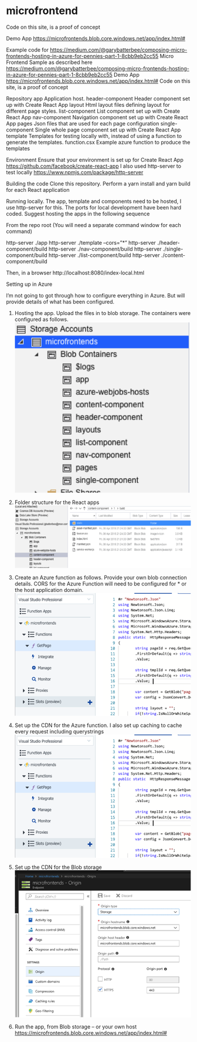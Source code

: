 # microfrontend
Code on this site, is a proof of concept

Demo App
https://microfrontends.blob.core.windows.net/app/index.html#

Example code for 
https://medium.com/@garybatterbee/composing-micro-frontends-hosting-in-azure-for-pennies-part-1-8cbb9eb2cc55
Micro Frontend
Sample as described here
https://medium.com/@garybatterbee/composing-micro-frontends-hosting-in-azure-for-pennies-part-1-8cbb9eb2cc55
Demo App https://microfrontends.blob.core.windows.net/app/index.html#
Code on this site, is a proof of concept

Repository
app	Application host.
header-component
Header component set up with Create React App
layout
Html layout files defining layout for different page styles.
list-component
List component set up with Create React App
nav-component
Navigation component set up with Create React App
pages
Json files that are used for each page configuration
single-component
Single whole page component set up with Create React App
template
Templates for testing locally with, instead of using a function to generate the templates. 
function.csx
Example azure function to produce the templates
	
Environment
Ensure that your environment is set up for Create React App
https://github.com/facebook/create-react-app
I also used http-server to test locally
https://www.npmjs.com/package/http-server

Building the code
Clone this repository.
Perform a yarn install and yarn build for each React application

Running locally.
The app, template and components need to be hosted, I use http-server for this. 
The ports for local development have been hard coded.
Suggest hosting the apps in the following sequence

From the repo root 
(You will need a separate command window for each command)

http-server ./app
http-server ./template –cors=”*”
http-server ./header-component/build
http-server ./nav-component/build
http-server ./single-component/build
http-server ./list-component/build
http-server ./content-component/build

Then, in a browser
http://localhost:8080/index-local.html


Setting up in Azure

I’m not going to got through how to configure everything in Azure.
But will provide details of what has been configured.

1.	Hosting the app.
Upload the files in to blob storage. The containers were configured as follows.
![alt text](https://raw.githubusercontent.com/gbatterbee/microfrontend/master/screenshots/blobs.png)

2.	Folder structure for the React apps
 ![alt text](https://raw.githubusercontent.com/gbatterbee/microfrontend/master/screenshots/blob-folders.png)

3.	Create an Azure function as follows. 
Provide your own blob connection details.
CORS for the Azure Function will need to be configured for * or the host application domain.
 ![alt text](https://raw.githubusercontent.com/gbatterbee/microfrontend/master/screenshots/azurefunc.png)

4.	Set up the CDN for the Azure function.
I also set up caching to cache every request including querystrings
 ![alt text](https://raw.githubusercontent.com/gbatterbee/microfrontend/master/screenshots/azurefunc.png)

5.	Set up the CDN for the Blob storage
 ![alt text](https://raw.githubusercontent.com/gbatterbee/microfrontend/master/screenshots/blobcdn.png)

6.	Run the app, from Blob storage – or your own host
https://microfrontends.blob.core.windows.net/app/index.html#


